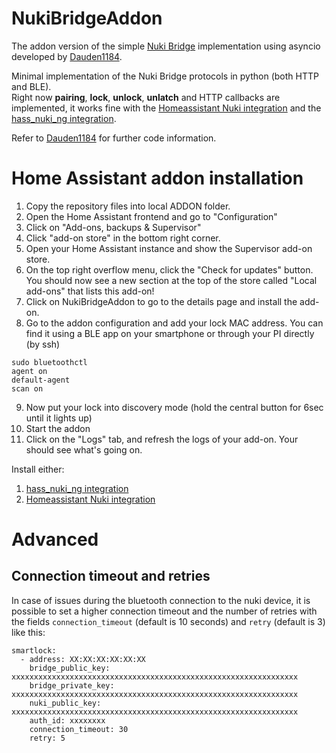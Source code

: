 # NukiBridgeAddon
The addon version of the simple [Nuki Bridge](https://nuki.io/en/bridge/) implementation using asyncio developed by [Dauden1184](https://github.com/dauden1184/RaspiNukiBridge).

Minimal implementation of the Nuki Bridge protocols in python (both HTTP and BLE).  
Right now **pairing**, **lock**, **unlock**, **unlatch** and HTTP callbacks are implemented, it works fine with the [Homeassistant Nuki integration](https://www.home-assistant.io/integrations/nuki/) and the [hass_nuki_ng integration](https://github.com/kvj/hass_nuki_ng).

Refer to [Dauden1184](https://github.com/dauden1184/RaspiNukiBridge) for further code information.

# Home Assistant addon installation

1. Copy the repository files into local ADDON folder.
2. Open the Home Assistant frontend and go to "Configuration"
3. Click on "Add-ons, backups & Supervisor"
4. Click "add-on store" in the bottom right corner.
5. Open your Home Assistant instance and show the Supervisor add-on store.
6. On the top right overflow menu, click the "Check for updates" button. You should now see a new section at the top of the store called "Local add-ons" that lists this add-on!
7. Click on NukiBridgeAddon to go to the details page and install the add-on.
8. Go to the addon configuration and add your lock MAC address. You can find it using a BLE app on your smartphone or through your PI directly (by ssh)
```
sudo bluetoothctl
agent on
default-agent
scan on
```
9. Now put your lock into discovery mode (hold the central button for 6sec until it lights up)
10. Start the addon
11. Click on the "Logs" tab, and refresh the logs of your add-on. Your should see what's going on.


Install either:
1. [hass_nuki_ng integration](https://github.com/kvj/hass_nuki_ng)
2. [Homeassistant Nuki integration](https://www.home-assistant.io/integrations/nuki/)
# Advanced
## Connection timeout and retries

In case of issues during the bluetooth connection to the nuki device, it is possible to set a higher connection timeout and the number of retries with the fields `connection_timeout` (default is 10 seconds) and `retry` (default is 3) like this:

```
smartlock:
  - address: XX:XX:XX:XX:XX:XX
    bridge_public_key: xxxxxxxxxxxxxxxxxxxxxxxxxxxxxxxxxxxxxxxxxxxxxxxxxxxxxxxxxxxxxxxx
    bridge_private_key: xxxxxxxxxxxxxxxxxxxxxxxxxxxxxxxxxxxxxxxxxxxxxxxxxxxxxxxxxxxxxxxx
    nuki_public_key: xxxxxxxxxxxxxxxxxxxxxxxxxxxxxxxxxxxxxxxxxxxxxxxxxxxxxxxxxxxxxxxx
    auth_id: xxxxxxxx
    connection_timeout: 30
    retry: 5
```
